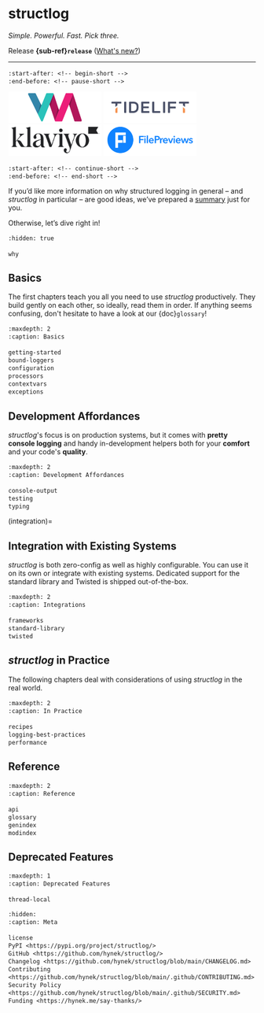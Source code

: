# structlog

*Simple. Powerful. Fast. Pick three.*

Release **{sub-ref}`release`**  ([What's new?](https://github.com/hynek/structlog/blob/main/CHANGELOG.md))

---

```{include} ../README.md
:start-after: <!-- begin-short -->
:end-before: <!-- pause-short -->
```

<!-- [[[cog
# This is mainly called from RTD's pre_build job!

import pathlib, tomllib

for sponsor in tomllib.loads(pathlib.Path("pyproject.toml").read_text())["tool"]["sponcon"]["sponsors"]:
      print(f'<a href="{sponsor["url"]}"><img title="{sponsor["title"]}" src="_static/sponsors/{sponsor["img"]}" width="190" /></a>')
]]] -->
<a href="https://www.variomedia.de/"><img title="Variomedia AG" src="_static/sponsors/Variomedia.svg" width="190" /></a>
<a href="https://tidelift.com/?utm_source=lifter&utm_medium=referral&utm_campaign=hynek"><img title="Tidelift" src="_static/sponsors/Tidelift.svg" width="190" /></a>
<a href="https://klaviyo.com/"><img title="Klaviyo" src="_static/sponsors/Klaviyo.svg" width="190" /></a>
<a href="https://filepreviews.io/"><img title="FilePreviews" src="_static/sponsors/FilePreviews.svg" width="190" /></a>
<!-- [[[end]]] -->

```{include} ../README.md
:start-after: <!-- continue-short -->
:end-before: <!-- end-short -->
```

If you’d like more information on why structured logging in general – and *structlog* in particular – are good ideas, we’ve prepared a [summary](why.md) just for you.

Otherwise, let’s dive right in!

```{toctree}
:hidden: true

why
```


## Basics

The first chapters teach you all you need to use *structlog* productively.
They build gently on each other, so ideally, read them in order.
If anything seems confusing, don't hesitate to have a look at our {doc}`glossary`!


```{toctree}
:maxdepth: 2
:caption: Basics

getting-started
bound-loggers
configuration
processors
contextvars
exceptions
```


## Development Affordances

*structlog*'s focus is on production systems, but it comes with **pretty console logging** and handy in-development helpers both for your **comfort** and your code's **quality**.

```{toctree}
:maxdepth: 2
:caption: Development Affordances

console-output
testing
typing
```

(integration)=

## Integration with Existing Systems

*structlog* is both zero-config as well as highly configurable.
You can use it on its own or integrate with existing systems.
Dedicated support for the standard library and Twisted is shipped out-of-the-box.

```{toctree}
:maxdepth: 2
:caption: Integrations

frameworks
standard-library
twisted
```


## *structlog* in Practice

The following chapters deal with considerations of using *structlog* in the real world.


```{toctree}
:maxdepth: 2
:caption: In Practice

recipes
logging-best-practices
performance
```


## Reference

```{toctree}
:maxdepth: 2
:caption: Reference

api
glossary
genindex
modindex
```


## Deprecated Features

```{toctree}
:maxdepth: 1
:caption: Deprecated Features

thread-local
```


```{toctree}
:hidden:
:caption: Meta

license
PyPI <https://pypi.org/project/structlog/>
GitHub <https://github.com/hynek/structlog/>
Changelog <https://github.com/hynek/structlog/blob/main/CHANGELOG.md>
Contributing <https://github.com/hynek/structlog/blob/main/.github/CONTRIBUTING.md>
Security Policy <https://github.com/hynek/structlog/blob/main/.github/SECURITY.md>
Funding <https://hynek.me/say-thanks/>
```
